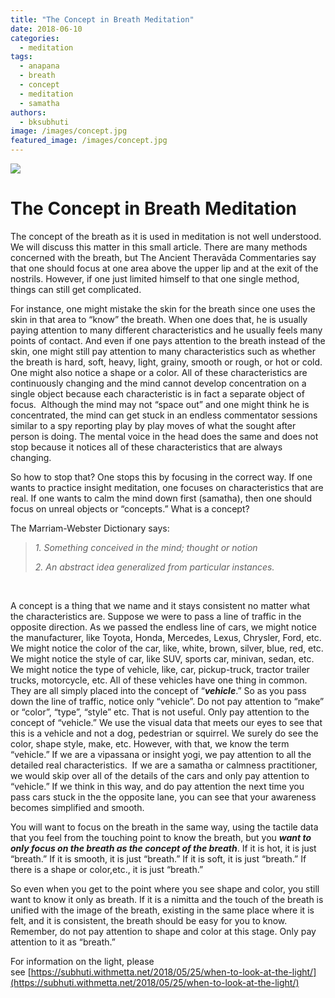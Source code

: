 ```yaml
---
title: "The Concept in Breath Meditation"
date: 2018-06-10
categories: 
  - meditation
tags: 
  - anapana
  - breath
  - concept
  - meditation
  - samatha
authors: 
  - bksubhuti
image: /images/concept.jpg
featured_image: /images/concept.jpg
---
```


[![](/images/concept-1024x683.jpg)](/images/2018/06/concept.jpg)

# The Concept in Breath Meditation

The concept of the breath as it is used in meditation is not well understood.  We will discuss this matter in this small article. There are many methods concerned with the breath, but The Ancient Theravāda Commentaries say that one should focus at one area above the upper lip and at the exit of the nostrils. However, if one just limited himself to that one single method, things can still get complicated.

For instance, one might mistake the skin for the breath since one uses the skin in that area to “know” the breath. When one does that, he is usually paying attention to many different characteristics and he usually feels many points of contact. And even if one pays attention to the breath instead of the skin, one might still pay attention to many characteristics such as whether the breath is hard, soft, heavy, light, grainy, smooth or rough, or hot or cold. One might also notice a shape or a color. All of these characteristics are continuously changing and the mind cannot develop concentration on a single object because each characteristic is in fact a separate object of focus.  Although the mind may not “space out” and one might think he is concentrated, the mind can get stuck in an endless commentator sessions similar to a spy reporting play by play moves of what the sought after person is doing. The mental voice in the head does the same and does not stop because it notices all of these characteristics that are always changing.

So how to stop that? One stops this by focusing in the correct way. If one wants to practice insight meditation, one focuses on characteristics that are real. If one wants to calm the mind down first (samatha), then one should focus on unreal objects or “concepts.” What is a concept?

The Marriam-Webster Dictionary says:

> _1\. Something conceived in the mind; thought or notion_
> 
> _2\. An abstract idea generalized from particular instances._

 

A concept is a thing that we name and it stays consistent no matter what the characteristics are. Suppose we were to pass a line of traffic in the opposite direction. As we passed the endless line of cars, we might notice the manufacturer, like Toyota, Honda, Mercedes, Lexus, Chrysler, Ford, etc. We might notice the color of the car, like, white, brown, silver, blue, red, etc. We might notice the style of car, like SUV, sports car, minivan, sedan, etc. We might notice the type of vehicle, like, car, pickup-truck, tractor trailer trucks, motorcycle, etc. All of these vehicles have one thing in common. They are all simply placed into the concept of “**_vehicle_**.” So as you pass down the line of traffic, notice only “vehicle”. Do not pay attention to “make” or “color”, “type”, “style” etc. That is not useful. Only pay attention to the concept of “vehicle.” We use the visual data that meets our eyes to see that this is a vehicle and not a dog, pedestrian or squirrel. We surely do see the color, shape style, make, etc. However, with that, we know the term “vehicle.” If we are a vipassana or insight yogi, we pay attention to all the detailed real characteristics.  If we are a samatha or calmness practitioner, we would skip over all of the details of the cars and only pay attention to “vehicle.” If we think in this way, and do pay attention the next time you pass cars stuck in the the opposite lane, you can see that your awareness becomes simplified and smooth.

You will want to focus on the breath in the same way, using the tactile data that you feel from the touching point to know the breath, but you **_want to only focus on the breath as the concept of the breath_**. If it is hot, it is just “breath.” If it is smooth, it is just “breath.” If it is soft, it is just “breath.” If there is a shape or color,etc., it is just “breath.”

So even when you get to the point where you see shape and color, you still want to know it only as breath. If it is a nimitta and the touch of the breath is unified with the image of the breath, existing in the same place where it is felt, and it is consistent, the breath should be easy for you to know. Remember, do not pay attention to shape and color at this stage. Only pay attention to it as “breath.”

For information on the light, please see [https://subhuti.withmetta.net/2018/05/25/when-to-look-at-the-light/](https://subhuti.withmetta.net/2018/05/25/when-to-look-at-the-light/)